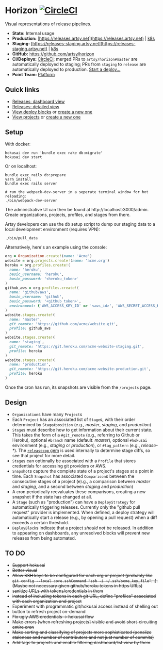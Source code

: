 # Horizon [![CircleCI](https://circleci.com/gh/artsy/horizon.svg?style=svg)](https://circleci.com/gh/artsy/horizon)

Visual representations of release pipelines.

- **State:** Internal usage
- **Production:** [https://releases.artsy.net](https://releases.artsy.net) | [k8s](https://kubernetes.artsy.net/#!/search?q=horizon&namespace=default)
- **Staging:** [https://releases-staging.artsy.net](https://releases-staging.artsy.net) | [k8s](https://kubernetes-staging.artsy.net/#!/search?q=horizon&namespace=default)
- **GitHub:** https://github.com/artsy/horizon
- **CI/Deploys:** [CircleCi](https://circleci.com/gh/artsy/horizon); merged PRs to `artsy/horizon#master` are automatically deployed to staging; PRs from `staging` to `release` are automatically deployed to production. [Start a deploy...](https://github.com/artsy/horizon/compare/release...staging?expand=1)
- **Point Team:** [Platform](https://artsy.slack.com/messages/product-platform)

## Quick links

- [Releases: dashboard view](https://releases.artsy.net/projects?organization_id=1&view=dashboard)
- [Releases: detailed view](https://releases.artsy.net/projects?organization_id=1)
- [View deploy blocks](https://releases.artsy.net/admin/deploy_blocks) or [create a new one](https://releases.artsy.net/admin/deploy_blocks/new)
- [View projects](https://releases.artsy.net/admin/projects) or [create a new one](https://releases.artsy.net/admin/projects/new)

## Setup

With docker:

    hokusai dev run 'bundle exec rake db:migrate'
    hokusai dev start

Or on localhost:

    bundle exec rails db:prepare
    yarn install
    bundle exec rails server

    # run the webpack-dev-server in a seperate terminal window for hot reloading:
    ./bin/webpack-dev-server

The administrative UI can then be found at http://localhost:3000/admin. Create organizations, projects, profiles, and stages from there.

Artsy developers can use the db setup script to dump our staging data to a local development environment (requires VPN):

```bash
./bin/pull_data
```

Alternatively, here's an example using the console:

```ruby
org = Organization.create!(name: 'Acme')
website = org.projects.create!(name: 'acme.org')
heroku = org.profiles.create!(
  name: 'heroku',
  basic_username: 'heroku',
  basic_password: '<heroku_token>'
)
github_aws = org.profiles.create!(
  name: 'github/aws',
  basic_username: 'github',
  basic_password: '<github_token>',
  environment: {'AWS_ACCESS_KEY_ID' => '<aws_id>', 'AWS_SECRET_ACCESS_KEY' => '<aws_secret>'}
)
website.stages.create!(
  name: 'master',
  git_remote: 'https://github.com/acme/website.git',
  profile: github_aws
)
website.stages.create!(
  name: 'staging',
  git_remote: 'https://git.heroku.com/acme-website-staging.git',
  profile: heroku
)
website.stages.create!(
  name: 'production',
  git_remote: 'https://git.heroku.com/acme-website-production.git',
  profile: heroku
)
```

Once the cron has run, its snapshots are visible from the `/projects` page.

## Design

- `Organization`s have many `Project`s
- Each `Project` has an associated list of `Stage`s, with their order determined by `Stage#position` (e.g., _master_, _staging_, and _production_)
- `Stage`s must describe how to get information about their current state. This takes the form of a `#git_remote` (e.g., referring to Github or Heroku), optional `#branch` name (default: _master_), optional `#hokusai` environment (e.g., _staging_ or _production_), or `#tag_pattern` (e.g., _release-\*_). The [`releasecop` gem](https://github.com/joeyAghion/releasecop) is used internally to determine stage diffs, so see that project for more detail.
- `Stage`s can optionally be associated with a `Profile` that stores credentials for accessing git providers or AWS.
- `Snapshot`s capture the complete state of a project's stages at a point in time. Each `Snapshot` has associated `Comparison`s between the consecutive stages of a project (e).g., a comparison between _master_ and _staging_, and a second between _staging_ and _production_)
- A cron periodically reevaluates these comparisons, creating a new snapshot if the state has changed at all.
- A `Stage` (such as "production") can have a `DeployStrategy` for automatically triggering releases. Currently only the "github pull request" provider is implemented. When defined, a deploy strategy will automatically start a release (e.g., by opening a pull request) when a diff exceeds a certain threshold.
- `DeployBlock`s indicate that a project _should not_ be released. In addition to appearing on dashboards, any unresolved blocks will prevent new releases from being automated.

## TO DO

- ~~Support hokusai~~
- ~~Better visual~~
- ~~Allow SSH keys to be configured for each org or project (probably like `git config --local core.sshCommand "ssh -i ~/.ssh/some_key_file"`...). (Maybe not necessary given github/heroku tokens in https URLs)~~
- ~~sanitize URLs with tokens/credentials in them~~
- ~~instead of including tokens in each git URL, define "profiles" associated with each organization and project~~
- Experiment with programmatic git/hokusai access instead of shelling out
- button to refresh project on-demand
- ~~Fix ugly AWS credentials -> hokusai flow~~
- ~~Make errors [when refreshing projects] visible and avoid short-circuiting entire cron~~
- ~~Make sorting and classifying of projects more sophisticated (penalize staleness and number of contributors and not just number of commits)~~
- ~~Add tags to projects and enable filtering dashboard/list view by them~~
